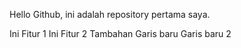 Hello Github, ini adalah repository pertama saya.

Ini Fitur 1
Ini Fitur 2
Tambahan Garis baru
Garis baru 2